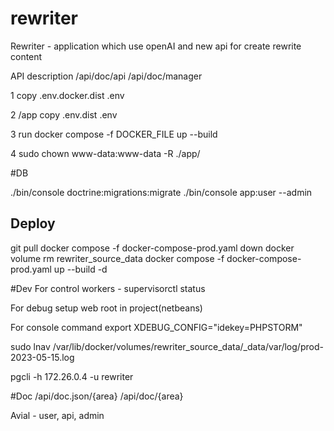 # rewriter
Rewriter - application which use openAI and new api for create rewrite content

API description
/api/doc/api
/api/doc/manager

1 copy .env.docker.dist .env

2 /app copy .env.dist .env

3 run docker compose -f DOCKER_FILE up --build

4 sudo chown www-data:www-data -R ./app/

#DB

./bin/console doctrine:migrations:migrate
./bin/console app:user --admin


## Deploy
git pull
docker compose -f docker-compose-prod.yaml down
docker volume rm rewriter_source_data
docker compose -f docker-compose-prod.yaml up --build -d


#Dev
For control workers - supervisorctl status

For debug setup web root in project(netbeans)

For console command export XDEBUG_CONFIG="idekey=PHPSTORM"

sudo lnav /var/lib/docker/volumes/rewriter_source_data/_data/var/log/prod-2023-05-15.log

pgcli -h 172.26.0.4 -u rewriter


#Doc
/api/doc.json/{area}
/api/doc/{area}

Avial - user, api, admin

